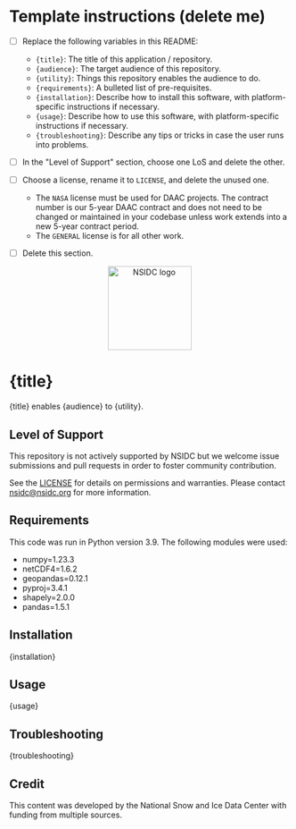 # Template instructions (delete me)

- [ ] Replace the following variables in this README:
    * `{title}`: The title of this application / repository.
    * `{audience}`: The target audience of this repository.
    * `{utility}`: Things this repository enables the audience to do.
    * `{requirements}`: A bulleted list of pre-requisites.
    * `{installation}`: Describe how to install this software, with platform-specific
      instructions if necessary.
    * `{usage}`: Describe how to use this software, with platform-specific instructions
      if necessary.
    * `{troubleshooting}`: Describe any tips or tricks in case the user runs into
      problems.

- [ ] In the "Level of Support" section, choose one LoS and delete the other.

- [ ] Choose a license, rename it to `LICENSE`, and delete the unused one.
    * The `NASA` license must be used for DAAC projects. The contract number is our
      5-year DAAC contract and does not need to be changed or maintained in your
      codebase unless work extends into a new 5-year contract period.
    * The `GENERAL` license is for all other work.

- [ ] Delete this section.

<p align="center">
  <img alt="NSIDC logo" src="https://nsidc.org/themes/custom/nsidc/logo.svg" width="150" />
</p>


# {title}

{title} enables {audience} to {utility}.


## Level of Support

This repository is not actively supported by NSIDC but we welcome issue submissions and
  pull requests in order to foster community contribution.

See the [LICENSE](LICENSE) for details on permissions and warranties. Please contact
nsidc@nsidc.org for more information.


## Requirements

This code was run in Python version 3.9. The following modules were used:
  - numpy=1.23.3
  - netCDF4=1.6.2
  - geopandas=0.12.1
  - pyproj=3.4.1
  - shapely=2.0.0
  - pandas=1.5.1

## Installation

{installation}


## Usage

{usage}


## Troubleshooting

{troubleshooting}


## Credit

This content was developed by the National Snow and Ice Data Center with funding from
multiple sources.

